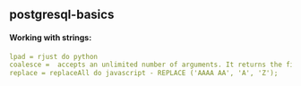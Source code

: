 ## postgresql-basics

#### Working with strings: 
```yaml
lpad = rjust do python 
coalesce =  accepts an unlimited number of arguments. It returns the first argument that is not null.
replace = replaceAll do javascript - REPLACE ('AAAA AA', 'A', 'Z');

```

